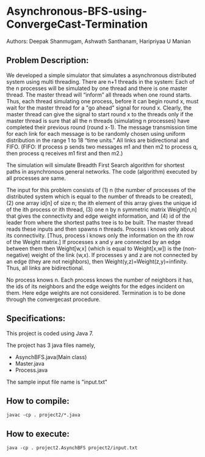 # Asynchronous-BFS-using-ConvergeCast-Termination

Authors: Deepak Shanmugam, Ashwath Santhanam, Haripriyaa U Manian

## Problem Description:

   We developed a simple simulator that simulates a asynchronous distributed system using multi threading. There are n+1 threads in the system: Each of the n processes will be simulated by one thread and there is one master thread. The master thread will “inform” all threads when one round starts. Thus, each thread simulating one process, before it can begin round x, must wait for the master thread for a "go ahead" signal for round x. Clearly, the master thread can give the signal to start round x to the threads only if the master thread is sure that all the n threads (simulating n processes) have completed their previous round (round x-1). The message transmission time for each link for each message is to be randomly chosen using uniform distribution in the range 1 to 18 “time units.” All links are bidirectional and FIFO. (FIFO: If process p sends two
messages m1 and then m2 to process q, then process q receives m1 first and then m2.)

The simulation will simulate Breadth First Search algorithm for shortest paths in asynchronous general networks. The code (algorithm) executed by all processes are same.

The input for this problem consists of (1) n (the number of processes of the distributed system which is equal to the number of threads to be created), (2) one array id[n] of size n; the ith element of this array gives the unique id of the ith process or ith thread, (3) one n by n symmetric matrix Weight[n,n] that gives the connectivity and edge weight information, and (4) id of the leader from where the shortest paths tree is to be built. The master thread reads these inputs and then spawns n threads. Process i knows only about its connectivity. [Thus, process i knows only the information on the ith row of the Weight matrix.] If processes x and y are connected by an edge between them then Weight[w,x] (which is equal to Weight[x,w]) is the (non-negative) weight of the link (w,x). If processes y and z are not connected by an edge (they are not neighbors), then Weight(y,z)=Weight(z,y)=infinity. Thus, all links are bidirectional.

No process knows n. Each process knows the number of neighbors it has, the ids of its neighbors and the edge weights for the edges incident on them. Here edge weights are not considered. Termination is to be done through the convergecast procedure.

## Specifications:

This project is coded using Java 7.

The project has 3 java files namely,
* AsynchBFS.java(Main class)
* Master.java
* Process.java

The sample input file name is "input.txt"


## How to compile:

    javac -cp . project2/*.java

## How to execute:

    java -cp . project2.AsynchBFS project2/input.txt
